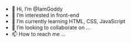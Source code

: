 - 👋 Hi, I’m @IamGoddy
- 👀 I’m interested in front-end 
- 🌱 I’m currently learning HTML, CSS, JavaScript
- 💞️ I’m looking to collaborate on ...
- 📫 How to reach me ...

<!---
IamGoddy/IamGoddy is a ✨ special ✨ repository because its `README.md` (this file) appears on your GitHub profile.
You can click the Preview link to take a look at your changes.
--->
